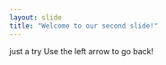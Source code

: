 ```yaml
---
layout: slide
title: "Welcome to our second slide!"
---
```

just a try
Use the left arrow to go back!
